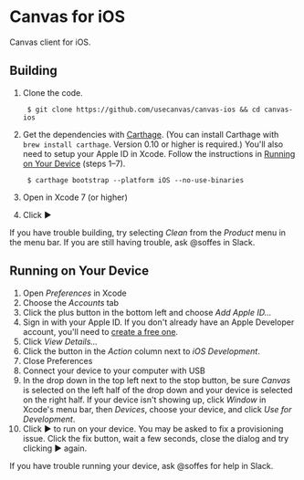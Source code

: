 # Canvas for iOS

Canvas client for iOS.


## Building

1. Clone the code.

        $ git clone https://github.com/usecanvas/canvas-ios && cd canvas-ios

2. Get the dependencies with [Carthage](https://github.com/carthage/carthage). (You can install Carthage with `brew install carthage`. Version 0.10 or higher is required.) You'll also need to setup your Apple ID in Xcode. Follow the instructions in [Running on Your Device](#running-on-your-device) (steps 1–7).

        $ carthage bootstrap --platform iOS --no-use-binaries

2. Open in Xcode 7 (or higher)

3. Click ▶️

If you have trouble building, try selecting *Clean* from the *Product* menu in the menu bar. If you are still having trouble, ask @soffes in Slack.


## Running on Your Device

1. Open *Preferences* in Xcode
2. Choose the *Accounts* tab
3. Click the plus button in the bottom left and choose *Add Apple ID…*
4. Sign in with your Apple ID. If you don't already have an Apple Developer account, you'll need to [create a free one](https://developer.apple.com/membercenter/).
5. Click *View Details…*
6. Click the button in the *Action* column next to *iOS Development*.
7. Close Preferences
8. Connect your device to your computer with USB
9. In the drop down in the top left next to the stop button, be sure *Canvas* is selected on the left half of the drop down and your device is selected on the right half. If your device isn't showing up, click *Window* in Xcode's menu bar, then *Devices*, choose your device, and click *Use for Development*.
10. Click ▶️ to run on your device. You may be asked to fix a provisioning issue. Click the fix button, wait a few seconds, close the dialog and try clicking ▶️ again.

If you have trouble running your device, ask @soffes for help in Slack.
